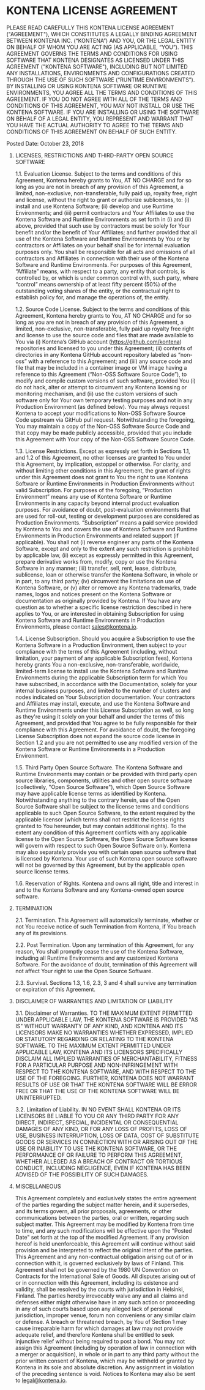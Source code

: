 # KONTENA LICENSE AGREEMENT

PLEASE READ CAREFULLY THIS KONTENA LICENSE AGREEMENT ("AGREEMENT"), WHICH CONSTITUTES A LEGALLY BINDING AGREEMENT BETWEEN KONTENA INC. (“KONTENA”) AND YOU, OR THE LEGAL ENTITY ON BEHALF OF WHOM YOU ARE ACTING (AS APPLICABLE, “YOU”). THIS AGREEMENT GOVERNS THE TERMS AND CONDITIONS FOR USING SOFTWARE THAT KONTENA DESIGNATES AS LICENSED UNDER THIS AGREEMENT ("KONTENA SOFTWARE"), INCLUDING BUT NOT LIMITED ANY INSTALLATIONS, ENVIRONMENTS AND CONFIGURATIONS CREATED THROUGH THE USE OF SUCH SOFTWARE (“RUNTIME ENVIRONMENTS”). BY INSTALLING OR USING KONTENA SOFTWARE OR RUNTIME ENVIRONMENTS, YOU AGREE ALL THE TERMS AND CONDITIONS OF THIS AGREEMENT. IF YOU DO NOT AGREE WITH ALL OF THE TERMS AND CONDITIONS OF THIS AGREEMENT, YOU MAY NOT INSTALL OR USE THE KONTENA SOFTWARE. IF YOU ARE INSTALLING OR USING THE SOFTWARE ON BEHALF OF A LEGAL ENTITY, YOU REPRESENT AND WARRANT THAT YOU HAVE THE ACTUAL AUTHORITY TO AGREE TO THE TERMS AND CONDITIONS OF THIS AGREEMENT ON BEHALF OF SUCH ENTITY.

Posted Date: October 23, 2018

1.	LICENSES, RESTRICTIONS AND THIRD-PARTY OPEN SOURCE SOFTWARE

    1.1.	Evaluation License. Subject to the terms and conditions of this Agreement, Kontena hereby grants to You, AT NO CHARGE and for so long as you are not in breach of any provision of this Agreement, a limited, non-exclusive, non-transferable, fully paid up, royalty free, right and license, without the right to grant or authorize sublicenses, to: (i) install and use Kontena Software; (ii) develop and use Runtime Environments; and (iii) permit contractors and Your Affiliates to use the Kontena Software and Runtime Environments as set forth in (i) and (ii) above, provided that such use by contractors must be solely for Your benefit and/or the benefit of Your Affiliates; and further provided that all use of the Kontena Software and Runtime Environments by You or by contractors or Affiliates on your behalf shall be for internal evaluation purposes only. You shall be responsible for all acts and omissions of all contractors and Affiliates in connection with their use of the Kontena Software and Runtime Environments. For purposes of this Agreement, “Affiliate” means, with respect to a party, any entity that controls, is controlled by, or which is under common control with, such party, where “control” means ownership of at least fifty percent (50%) of the outstanding voting shares of the entity, or the contractual right to establish policy for, and manage the operations of, the entity.

    1.2.	Source Code License. Subject to the terms and conditions of this Agreement, Kontena hereby grants to You, AT NO CHARGE and for so long as you are not in breach of any provision of this Agreement, a limited, non-exclusive, non-transferable, fully paid up royalty free right and license to use the source code and files that are made available to You via (i) Kontena’s GitHub account (https://github.com/kontena) repositories and licensed to you under this Agreement; (ii) contents of directories in any Kontena GitHub account repository labeled as “non-oss” with a reference to this Agreement; and (iii) any source code and file that may be included in a container image or VM image having a reference to this Agreement (“Non-OSS Software Source Code”), to modify and compile custom versions of such software, provided You (i) do not hack, alter or attempt to circumvent any Kontena licensing or monitoring mechanism, and (ii) use the custom versions of such software only for Your own temporary testing purposes and not in any Production Environment (as defined below). You may always request Kontena to accept your modifications to Non-OSS Software Source Code upstream via GitHub pull request. Notwithstanding the foregoing, You may maintain a copy of the Non-OSS Software Source Code and that copy may be made publicly accessible, provided that you include this Agreement with Your copy of the Non-OSS Software Source Code.

    1.3.	License Restrictions. Except as expressly set forth in Sections 1.1, and 1.2 of this Agreement, no other licenses are granted to You under this Agreement, by implication, estoppel or otherwise. For clarity, and without limiting other conditions in this Agreement, the grant of rights under this Agreement does not grant to You the right to use Kontena Software or Runtime Environments in Production Environments without valid Subscription. For purposes of the foregoing, “Production Environment” means any use of Kontena Software or Runtime Environments in any capacity beyond internal product evaluation purposes. For avoidance of doubt, post-evaluation environments that are used for roll-out, testing or development purposes are considered as Production Environments. “Subscription” means a paid service provided by Kontena to You and covers the use of Kontena Software and Runtime Environments in Production Environments and related support (if applicable). You shall not (i) reverse engineer any parts of the Kontena Software, except and only to the extent any such restriction is prohibited by applicable law, (ii) except as expressly permitted in this Agreement, prepare derivative works from, modify, copy or use the Kontena Software in any manner; (iii) transfer, sell, rent, lease, distribute, sublicense, loan or otherwise transfer the Kontena Software, in whole or in part, to any third party; (iv) circumvent the limitations on use of Kontena Software, or (v) alter or remove any Kontena trademarks, trade names, logos and notices present on the Kontena Software or documentation as originally provided by Kontena. If You have any question as to whether a specific license restriction described in here applies to You, or are interested in obtaining Subscription for using Kontena Software and Runtime Environments in Production Environments, please contact sales@kontena.io.

    1.4.	License Subscription. Should you acquire a Subscription to use the Kontena Software in a Production Environment, then subject to your compliance with the terms of this Agreement (including, without limitation, your payment of any applicable Subscription fees), Kontena hereby grants You a non-exclusive, non-transferable, worldwide, limited-term license to install use the Kontena Software and Runtime Environments during the applicable Subscription term for which You have subscribed, in accordance with the Documentation, solely for your internal business purposes, and limited to the number of clusters and nodes indicated on Your Subscription documentation. Your contractors and Affiliates may install, execute, and use the Kontena Software and Runtime Environments under this License Subscription as well, so long as they're using it solely on your behalf and under the terms of this Agreement, and provided that You agree to be fully responsible for their compliance with this Agreement. For avoidance of doubt, the foregoing License Subscription does not expand the source code license in Section 1.2 and you are not permitted to use any modified version of the Kontena Software or Runtime Environments in a Production Environment.

    1.5.	Third Party Open Source Software. The Kontena Software and Runtime Environments may contain or be provided with third party open source libraries, components, utilities and other open source software (collectively, "Open Source Software"), which Open Source Software may have applicable license terms as identified by Kontena. Notwithstanding anything to the contrary herein, use of the Open Source Software shall be subject to the license terms and conditions applicable to such Open Source Software, to the extent required by the applicable licensor (which terms shall not restrict the license rights granted to You hereunder, but may contain additional rights). To the extent any condition of this Agreement conflicts with any applicable license to the Open Source Software, the Open Source Software license will govern with respect to such Open Source Software only. Kontena may also separately provide you with certain open source software that is licensed by Kontena. Your use of such Kontena open source software will not be governed by this Agreement, but by the applicable open source license terms.

    1.6.  Reservation of Rights. Kontena and owns all right, title and interest in and to the Kontena Software and any Kontena-owned open source software.

2.	TERMINATION

    2.1.	Termination. This Agreement will automatically terminate, whether or not You receive notice of such Termination from Kontena, if You breach any of its provisions.

    2.2.	Post Termination. Upon any termination of this Agreement, for any reason, You shall promptly cease the use of the Kontena Software, including all Runtime Environments and any customized Kontena Software. For the avoidance of doubt, termination of this Agreement will not affect Your right to use the Open Source Software.

    2.3.	Survival. Sections 1.3, 1.6, 2.3, 3 and 4 shall survive any termination or expiration of this Agreement.

3.	DISCLAIMER OF WARRANTIES AND LIMITATION OF LIABILITY

    3.1.	Disclaimer of Warranties. TO THE MAXIMUM EXTENT PERMITTED UNDER APPLICABLE LAW, THE KONTENA SOFTWARE IS PROVIDED "AS IS" WITHOUT WARRANTY OF ANY KIND, AND KONTENA AND ITS LICENSORS MAKE NO WARRANTIES WHETHER EXPRESSED, IMPLIED OR STATUTORY REGARDING OR RELATING TO THE KONTENA SOFTWARE. TO THE MAXIMUM EXTENT PERMITTED UNDER APPLICABLE LAW, KONTENA AND ITS LICENSORS SPECIFICALLY DISCLAIM ALL IMPLIED WARRANTIES OF MERCHANTABILITY, FITNESS FOR A PARTICULAR PURPOSE AND NON-INFRINGEMENT WITH RESPECT TO THE KONTENA SOFTWARE, AND WITH RESPECT TO THE USE OF THE FOREGOING. FURTHER, KONTENA DOES NOT WARRANT RESULTS OF USE OR THAT THE KONTENA SOFTWARE WILL BE ERROR FREE OR THAT THE USE OF THE KONTENA SOFTWARE WILL BE UNINTERRUPTED.

    3.2.	Limitation of Liability. IN NO EVENT SHALL KONTENA OR ITS LICENSORS BE LIABLE TO YOU OR ANY THIRD PARTY FOR ANY DIRECT, INDIRECT, SPECIAL, INCIDENTAL OR CONSEQUENTIAL DAMAGES OF ANY KIND, OR FOR ANY LOSS OF PROFITS, LOSS OF USE, BUSINESS INTERRUPTION, LOSS OF DATA, COST OF SUBSTITUTE GOODS OR SERVICES IN CONNECTION WITH OR ARISING OUT OF THE USE OR INABILITY TO USE THE KONTENA SOFTWARE, OR THE PERFORMANCE OF OR FAILURE TO PERFORM THIS AGREEMENT, WHETHER ALLEGED AS A BREACH OF CONTRACT OR TORTIOUS CONDUCT, INCLUDING NEGLIGENCE, EVEN IF KONTENA HAS BEEN ADVISED OF THE POSSIBILITY OF SUCH DAMAGES.

4.	MISCELLANEOUS

    This Agreement completely and exclusively states the entire agreement of the parties regarding the subject matter herein, and it supersedes, and its terms govern, all prior proposals, agreements, or other communications between the parties, oral or written, regarding such subject matter. This Agreement may be modified by Kontena from time to time, and any such modifications will be effective upon the "Posted Date" set forth at the top of the modified Agreement. If any provision hereof is held unenforceable, this Agreement will continue without said provision and be interpreted to reflect the original intent of the parties. This Agreement and any non-contractual obligation arising out of or in connection with it, is governed exclusively by laws of Finland. This Agreement shall not be governed by the 1980 UN Convention on Contracts for the International Sale of Goods. All disputes arising out of or in connection with this Agreement, including its existence and validity, shall be resolved by the courts with jurisdiction in Helsinki, Finland. The parties hereby irrevocably waive any and all claims and defenses either might otherwise have in any such action or proceeding in any of such courts based upon any alleged lack of personal jurisdiction, improper venue, forum non conveniens or any similar claim or defense. A breach or threatened breach, by You of Section 1 may cause irreparable harm for which damages at law may not provide adequate relief, and therefore Kontena shall be entitled to seek injunctive relief without being required to post a bond. You may not assign this Agreement (including by operation of law in connection with a merger or acquisition), in whole or in part to any third party without the prior written consent of Kontena, which may be withheld or granted by Kontena in its sole and absolute discretion. Any assignment in violation of the preceding sentence is void. Notices to Kontena may also be sent to legal@kontena.io.
